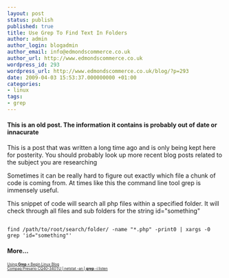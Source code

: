 ```yaml
---
layout: post
status: publish
published: true
title: Use Grep To Find Text In Folders
author: admin
author_login: blogadmin
author_email: info@edmondscommerce.co.uk
author_url: http://www.edmondscommerce.co.uk
wordpress_id: 293
wordpress_url: http://www.edmondscommerce.co.uk/blog/?p=293
date: 2009-04-03 15:53:37.000000000 +01:00
categories:
- linux
tags:
- grep
---
```

<div class="oldpost"><h4>This is an old post. The information it contains is probably out of date or innacurate</h4>
<p>
This is a post that was written a long time ago and is only being kept here for posterity.
You should probably look up more recent blog posts related to the subject you are researching
</p>
</div>
Sometimes it can be really hard to figure out exactly which file a chunk of code is coming from. At times like this the command line tool grep is immensely useful.

This snippet of code will search all php files within a specified folder. It will check through all files and sub folders for the string id="something"

```

find /path/to/root/search/folder/ -name "*.php" -print0 | xargs -0 grep 'id="something"'
```
<h4>More...</h4>
			<div style="font-size: .6em;"><a href="http://beginlinux.wordpress.com/2009/04/03/using-grep/" rel="nofollow">Using <b>Grep</b> « Begin Linux Blog</a><br><a href="http://www.xmodx.com/31337/compaq-presario-cq40-340tu/" rel="nofollow">Compaq Presario CQ40-340TU | netstat -an | <b>grep</b> -i listen</a><br></div>
